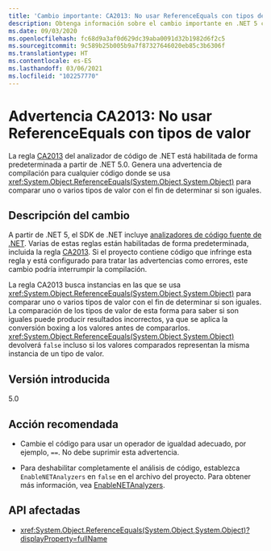 ```yaml
---
title: 'Cambio importante: CA2013: No usar ReferenceEquals con tipos de valor'
description: Obtenga información sobre el cambio importante en .NET 5 causado por la habilitación de la regla de análisis de código CA2013.
ms.date: 09/03/2020
ms.openlocfilehash: fc68d9a3af0d629dc39aba0091d32b1982d6f2c5
ms.sourcegitcommit: 9c589b25b005b9a7f87327646020eb85c3b6306f
ms.translationtype: HT
ms.contentlocale: es-ES
ms.lasthandoff: 03/06/2021
ms.locfileid: "102257770"
---
```

# <a name="warning-ca2013-do-not-use-referenceequals-with-value-types"></a>Advertencia CA2013: No usar ReferenceEquals con tipos de valor

La regla [CA2013](/visualstudio/code-quality/ca2013) del analizador de código de .NET está habilitada de forma predeterminada a partir de .NET 5.0. Genera una advertencia de compilación para cualquier código donde se usa <xref:System.Object.ReferenceEquals(System.Object,System.Object)> para comparar uno o varios tipos de valor con el fin de determinar si son iguales.

## <a name="change-description"></a>Descripción del cambio

A partir de .NET 5, el SDK de .NET incluye [analizadores de código fuente de .NET](../../../../fundamentals/code-analysis/overview.md). Varias de estas reglas están habilitadas de forma predeterminada, incluida la regla [CA2013](/visualstudio/code-quality/ca2013). Si el proyecto contiene código que infringe esta regla y está configurado para tratar las advertencias como errores, este cambio podría interrumpir la compilación.

La regla CA2013 busca instancias en las que se usa <xref:System.Object.ReferenceEquals(System.Object,System.Object)> para comparar uno o varios tipos de valor con el fin de determinar si son iguales. La comparación de los tipos de valor de esta forma para saber si son iguales puede producir resultados incorrectos, ya que se aplica la conversión boxing a los valores antes de compararlos. <xref:System.Object.ReferenceEquals(System.Object,System.Object)> devolverá `false` incluso si los valores comparados representan la misma instancia de un tipo de valor.

## <a name="version-introduced"></a>Versión introducida

5.0

## <a name="recommended-action"></a>Acción recomendada

- Cambie el código para usar un operador de igualdad adecuado, por ejemplo, `==`. No debe suprimir esta advertencia.

- Para deshabilitar completamente el análisis de código, establezca `EnableNETAnalyzers` en `false` en el archivo del proyecto. Para obtener más información, vea [EnableNETAnalyzers](../../../project-sdk/msbuild-props.md#enablenetanalyzers).

## <a name="affected-apis"></a>API afectadas

- <xref:System.Object.ReferenceEquals(System.Object,System.Object)?displayProperty=fullName>

<!--

### Affected APIs

- `M:System.Object.ReferenceEquals(System.Object,System.Object)`

### Category

Code analysis

-->
